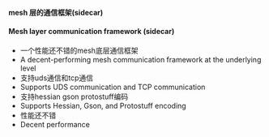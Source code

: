 #### mesh 层的通信框架(sidecar)
#### Mesh layer communication framework (sidecar)
+ 一个性能还不错的mesh底层通信框架
+ A decent-performing mesh communication framework at the underlying level
+ 支持uds通信和tcp通信
+ Supports UDS communication and TCP communication 
+ 支持hessian gson protostuff编码
+ Supports Hessian, Gson, and Protostuff encoding
+ 性能还不错
+ Decent performance